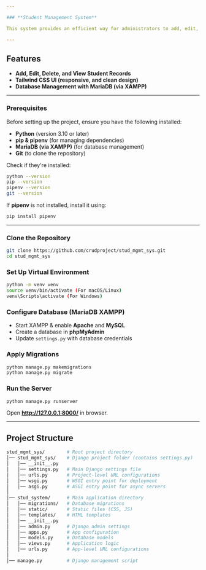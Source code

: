```yaml
---

### **Student Management System**  

This system provides an efficient way for administrators to add, edit, and delete student details, track enrollments, and manage course information. Whether you're handling a small class or a large institution, this system helps reduce manual work, prevent errors, and keep student records easily accessible.

---
```


## **Features**  

-  **Add, Edit, Delete, and View Student Records**  
-  **Tailwind CSS UI (responsive, and clean design)**   
-  **Database Management with MariaDB (via XAMPP)**  

---

### **Prerequisites**  
Before setting up the project, ensure you have the following installed:  
- **Python** (version 3.10 or later)  
- **pip & pipenv** (for managing dependencies)  
- **MariaDB (via XAMPP)** (for database management)  
- **Git** (to clone the repository)  

Check if they're installed:  
```bash
python --version
pip --version
pipenv --version
git --version
```

If **pipenv** is not installed, install it using:  
```bash
pip install pipenv
```

---

### **Clone the Repository**  
```bash
git clone https://github.com/crudproject/stud_mgmt_sys.git
cd stud_mgmt_sys
```

### **Set Up Virtual Environment**  
```bash
python -m venv venv
source venv/bin/activate (For macOS/Linux)
venv\Scripts\activate (For Windows)
```

### **Configure Database (MariaDB XAMPP)**
- Start XAMPP & enable **Apache** and **MySQL**  
- Create a database in **phpMyAdmin**  
- Update `settings.py` with database credentials  

### **Apply Migrations**  
```bash
python manage.py makemigrations
python manage.py migrate
```

### **Run the Server**  
```bash
python manage.py runserver
```
Open **http://127.0.0.1:8000/** in browser.  

---

## **Project Structure**
```bash
stud_mgmt_sys/        # Root project directory  
│── stud_mgmt_sys/    # Django project folder (contains settings.py)  
│   │── __init__.py  
│   │── settings.py   # Main Django settings file  
│   │── urls.py       # Project-level URL configurations  
│   │── wsgi.py       # WSGI entry point for deployment  
│   │── asgi.py       # ASGI entry point for async servers  
│
│── stud_system/      # Main application directory  
│   │── migrations/   # Database migrations  
│   │── static/       # Static files (CSS, JS)  
│   │── templates/    # HTML templates  
│   │── __init__.py  
│   │── admin.py      # Django admin settings  
│   │── apps.py       # App configuration  
│   │── models.py     # Database models  
│   │── views.py      # Application logic  
│   │── urls.py       # App-level URL configurations  
│
│── manage.py         # Django management script  
```

